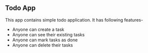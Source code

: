 ## Todo App

This app contains simple todo application.
It has following features-

- Anyone can create a task
- Anyone can see their existing tasks
- Anyone can mark tasks as done
- Anyone can delete their tasks